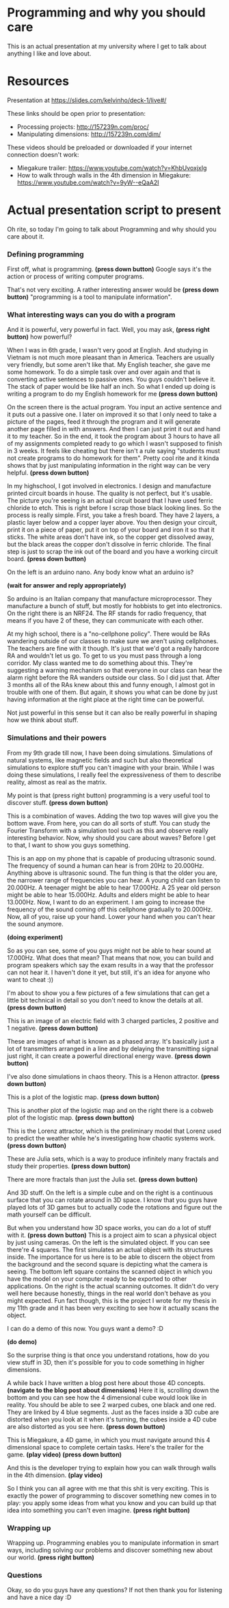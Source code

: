 # Programming and why you should care

This is an actual presentation at my university where I get to talk about anything I like and love about.

# Resources

Presentation at https://slides.com/kelvinho/deck-1/live#/

These links should be open prior to presentation:

- Processing projects: http://157239n.com/proc/
- Manipulating dimensions: http://157239n.com/dim/

These videos should be preloaded or downloaded if your internet connection doesn't work:

- Miegakure trailer: https://www.youtube.com/watch?v=KhbUvoxjxIg
- How to walk through walls in the 4th dimension in Miegakure: https://www.youtube.com/watch?v=9yW--eQaA2I

# Actual presentation script to present

Oh rite, so today I'm going to talk about Programming and why should you care about it.

### Defining programming

First off, what is programming. **(press down button)** Google says it's the action or process of writing computer programs.

That's not very exciting. A rather interesting answer would be **(press down button)** "programming is a tool to manipulate information".

### What interesting ways can you do with a program

And it is powerful, very powerful in fact. Well, you may ask, **(press right button)** how powerful?

When I was in 6th grade, I wasn't very good at English. And studying in Vietnam is not much more pleasant than in America. Teachers are usually very friendly, but some aren't like that. My English teacher, she gave me some homework. To do a simple task over and over again and that is converting active sentences to passive ones. You guys couldn't believe it. The stack of paper would be like half an inch. So what I ended up doing is writing a program to do my English homework for me **(press down button)**

On the screen there is the actual program. You input an active sentence and it puts out a passive one. I later on improved it so that I only need to take a picture of the pages, feed it through the program and it will generate another page filled in with answers. And then I can just print it out and hand it to my teacher. So in the end, it took the program about 3 hours to have all of my assignments completed ready to go which I wasn't supposed to finish in 3 weeks. It feels like cheating but there isn't a rule saying "students must not create programs to do homework for them". Pretty cool rite and it kinda shows that by just manipulating information in the right way can be very helpful. **(press down button)**

In my highschool, I got involved in electronics. I design and manufacture printed circuit boards in house. The quality is not perfect, but it's usable. The picture you're seeing is an actual circuit board that I have used ferric chloride to etch. This is right before I scrap those black looking lines. So the process is really simple. First, you take a fresh board. They have 2 layers, a plastic layer below and a copper layer above. You then design your circuit, print it on a piece of paper, put it on top of your board and iron it so that it sticks. The white areas don't have ink, so the copper get dissolved away, but the black areas the copper don't dissolve in ferric chloride. The final step is just to scrap the ink out of the board and you have a working circuit board. **(press down button)**

On the left is an arduino nano. Any body know what an arduino is?

**(wait for answer and reply appropriately)**

So arduino is an Italian company that manufacture microprocessor. They manufacture a bunch of stuff, but mostly for hobbists to get into electronics. On the right there is an NRF24. The RF stands for radio frequency, that means if you have 2 of these, they can communicate with each other.

At my high school, there is a "no-cellphone policy". There would be RAs wandering outside of our classes to make sure we aren't using cellphones. The teachers are fine with it though. It's just that we'd got a really hardcore RA and wouldn't let us go. To get to us you must pass through a long corridor. My class wanted me to do something about this. They're suggesting a warning mechanism so that everyone in our class can hear the alarm right before the RA wanders outside our class. So I did just that. After 3 months all of the RAs knew about this and funny enough, I almost got in trouble with one of them. But again, it shows you what can be done by just having information at the right place at the right time can be powerful.

Not just powerful in this sense but it can also be really powerful in shaping how we think about stuff.

### Simulations and their powers

From my 9th grade till now, I have been doing simulations. Simulations of natural systems, like magnetic fields and such but also theoretical simulations to explore stuff you can't imagine with your brain. While I was doing these simulations, I really feel the expressiveness of them to describe reality, almost as real as the matrix.

My point is that (press right button) programming is a very useful tool to discover stuff. **(press down button)**

This is a combination of waves. Adding the two top waves will give you the bottom wave. From here, you can do all sorts of stuff. You can study the Fourier Transform with a simulation tool such as this and observe really interesting behavior. Now, why should you care about waves? Before I get to that, I want to show you guys something.

This is an app on my phone that is capable of producing ultrasonic sound. The frequency of sound a human can hear is from 20Hz to 20.000Hz. Anything above is ultrasonic sound. The fun thing is that the older you are, the narrower range of frequencies you can hear. A young child can listen to 20.000Hz. A teenager might be able to hear 17.000Hz. A 25 year old person might be able to hear 15.000Hz. Adults and elders might be able to hear 13.000Hz. Now, I want to do an experiment. I am going to increase the frequency of the sound coming off this cellphone gradually to 20.000Hz. Now, all of you, raise up your hand. Lower your hand when you can't hear the sound anymore.

**(doing experiment)**

So as you can see, some of you guys might not be able to hear sound at 17.000Hz. What does that mean? That means that now, you can build and program speakers which say the exam results in a way that the professor can not hear it. I haven't done it yet, but still, it's an idea for anyone who want to cheat :))

I'm about to show you a few pictures of a few simulations that can get a little bit technical in detail so you don't need to know the details at all. **(press down button)**

This is an image of an electric field with 3 charged particles, 2 positive and 1 negative. **(press down button)**

These are images of what is known as a phased array. It's basically just a lot of transmitters arranged in a line and by delaying the transmitting signal just right, it can create a powerful directional energy wave. **(press down button)**

I've also done simulations in chaos theory. This is a Henon attractor. **(press down button)**

This is a plot of the logistic map. **(press down button)**

This is another plot of the logistic map and on the right there is a cobweb plot of the logistic map. **(press down button)**

This is the Lorenz attractor, which is the preliminary model that Lorenz used to predict the weather while he's investigating how chaotic systems work. **(press down button)**

These are Julia sets, which is a way to produce infinitely many fractals and study their properties. **(press down button)**

There are more fractals than just the Julia set. **(press down button)**

And 3D stuff. On the left is a simple cube and on the right is a continuous surface that you can rotate around in 3D space. I know that you guys have played lots of 3D games but to actually code the rotations and figure out the math yourself can be difficult.

But when you understand how 3D space works, you can do a lot of stuff with it. **(press down button)** This is a project aim to scan a physical object by just using cameras. On the left is the simulated object. If you can see there're 4 squares. The first simulates an actual object with its structures inside. The importance for us here is to be able to discern the object from the background and the second square is depicting what the camera is seeing. The bottom left square contains the scanned object in which you have the model on your computer ready to be exported to other applications. On the right is the actual scanning outcomes. It didn't do very well here because honestly, things in the real world don't behave as you might expected. Fun fact though, this is the project I wrote for my thesis in my 11th grade and it has been very exciting to see how it actually scans the object.

I can do a demo of this now. You guys want a demo? :D

**(do demo)**

So the surprise thing is that once you understand rotations, how do you view stuff in 3D, then it's possible for you to code something in higher dimensions.

A while back I have written a blog post here about those 4D concepts. **(navigate to the blog post about dimensions)** Here it is, scrolling down the bottom and you can see how the 4 dimensional cube would look like in reality. You should be able to see 2 warped cubes, one black and one red. They are linked by 4 blue segments. Just as the faces inside a 3D cube are distorted when you look at it when it's turning, the cubes inside a 4D cube are also distorted as you see here. **(press down button)**

This is Miegakure, a 4D game, in which you must navigate around this 4 dimensional space to complete certain tasks. Here's the trailer for the game. **(play video)** **(press down button)**

And this is the developer trying to explain how you can walk through walls in the 4th dimension. **(play video)**

So I think you can all agree with me that this shit is very exciting. This is exactly the power of programming to discover something new comes in to play: you apply some ideas from what you know and you can build up that idea into something you can't even imagine. **(press right button)**

### Wrapping up

Wrapping up. Programming enables you to manipulate information in smart ways, including solving our problems and discover something new about our world. **(press right button)**

### Questions

Okay, so do you guys have any questions? If not then thank you for listening and have a nice day :D
